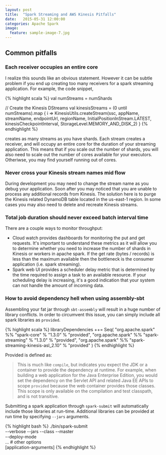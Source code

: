 ```yaml
---
layout: post
title:  "Spark Streaming and AWS Kinesis Pitfalls"
date:   2015-05-31 12:00:00
categories: Apache Spark
image:
  feature: sample-image-7.jpg
---
```


## Common pitfalls

### Each receiver occupies an entire core

I realize this sounds like an obvious statement. However it can be subtle problem if you end up creating too many receivers for a spark streaming application. For example, the code snippet, 

{% highlight scala %}
val numStreams = numShards

// Create the Kinesis DStreams
val kinesisStreams = (0 until numStreams).map { i =>
	KinesisUtils.createStream(ssc, appName, streamName, endpointUrl, regionName,
        InitialPositionInStream.LATEST, kinesisCheckpointInterval, StorageLevel.MEMORY_AND_DISK_2)
}
{% endhighlight %}

creates as many streams as you have shards. Each stream creates a receiver, and will occupy an entire core for the duration of your streaming application. This means that if you scale out the number of shards, you will also need to scale out the number of cores available for your executors. Otheriwse, you may find yourself running out of cores. 

### Never cross your Kinesis stream names mid flow 

During development you may need to change the stream name as you debug your application. Soon after you may noticed that you are unable to process any additional records from Kinesis. The solution here is to purge the Kinesis related DynamoDB table located in the us-east-1 region. In some cases you may also need to delete and recreate Kinesis streams. 

### Total job duration should never exceed batch interval time 

There are a couple ways to monitor throughput:

* Cloud watch provides dashboards for monitoring the put and get requests. It's important to understand these metrics as it will allow you to determine whether you need to increase the number of shards in Kinesis or workers in apache spark. If the get rate (bytes / records) is less than the maximum available then the bottleneck is the consumer application (i.e. spark streaming). 
* Spark web UI provides a scheduler delay metric that is determined by the time required to assign a task to an available resource. If your scheduling delay is increasing, it's a good indication that your system can not handle the amount of incoming data. 
	
### How to avoid dependency hell when using assembly-sbt

Assembling your fat jar through `sbt-assembly` will result in a huge number of library conflicts. In order to circumvent this issue, you can simply include all spark libraries as `provided`. 

{% highlight scala %}
libraryDependencies ++= Seq(
  "org.apache.spark" %% "spark-core" % "1.3.0" % "provided",
  "org.apache.spark" %% "spark-streaming" % "1.3.0" % "provided",
  "org.apache.spark" %% "spark-streaming-kinesis-asl_2.10" % "provided"
)
{% endhighlight %}

Provided is defined as:

> This is much like `compile`, but indicates you expect the JDK or a container to provide the dependency at runtime. For example, when building a web application for the Java Enterprise Edition, you would set the dependency on the Servlet API and related Java EE APIs to scope `provided` because the web container provides those classes. This scope is only available on the compilation and test classpath, and is not transitive.

Submitting a spark application through `spark-submit` will automatically include those libraries at run-time. Additional libraries can be provided at run time by specifying `--jars` arguments.

{% highlight bash %}
./bin/spark-submit \
  --verbose 
  --jars <external-jars>
  --class <main-class>
  --master <master-url> \
  --deploy-mode <deploy-mode> \
  ... # other options
  <application-jar> \
  [application-arguments]
{% endhighlight %}
